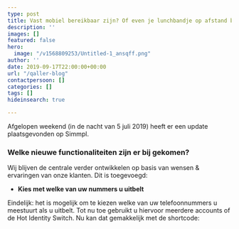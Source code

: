 ```yaml
---
type: post
title: Vast mobiel bereikbaar zijn? Of even je lunchbandje op afstand bedienen? Qaller!
description: ''
images: []
featured: false
hero:
  image: "/v1568809253/Untitled-1_ansqff.png"
author: ''
date: 2019-09-17T22:00:00+00:00
url: "/qaller-blog"
contactpersoon: []
categories: []
tags: []
hideinsearch: true

---
```

Afgelopen weekend (in de nacht van 5 juli 2019) heeft er een update plaatsgevonden op Simmpl. <!--more-->

### Welke nieuwe functionaliteiten zijn er bij gekomen?

Wij blijven de centrale verder ontwikkelen op basis van wensen & ervaringen van onze klanten. Dit is toegevoegd:

* **Kies met welke van uw nummers u uitbelt**

Eindelijk: het is mogelijk om te kiezen welke van uw telefoonnummers u meestuurt als u uitbelt. Tot nu toe gebruikt u hiervoor meerdere accounts of de Hot Identity Switch. Nu kan dat gemakkelijk met de shortcode: 